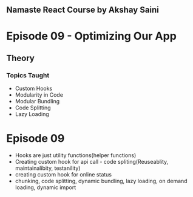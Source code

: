 ## Namaste React Course by Akshay Saini

# Episode 09 - Optimizing Our App

## Theory

### Topics Taught

- Custom Hooks
- Modularity in Code
- Modular Bundling
- Code Splitting
- Lazy Loading

# Episode 09 

- Hooks are just utility functions(helper functions)
- Creating custom hook for api call - code spliting(Reuseablity, maintainalibity, testanility)
- creating custom hook for online status
- chunking, code splitting, dynamic bundling, lazy loading, on demand loading, dynamic import

